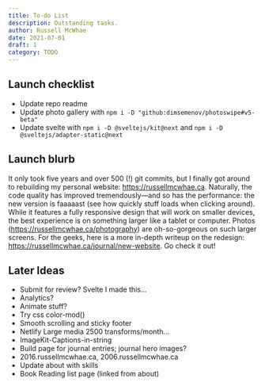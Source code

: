 ```yaml
---
title: To-do List
description: Outstanding tasks.
author: Russell McWhae
date: 2021-07-01
draft: 1
category: TODO
---
```


## Launch checklist

-   Update repo readme
-   Update photo gallery with `npm i -D "github:dimsemenov/photoswipe#v5-beta"`
-   Update svelte with `npm i -D @sveltejs/kit@next` and `npm i -D @sveltejs/adapter-static@next`

## Launch blurb

It only took five years and over 500 (!) git commits, but I finally got around to rebuilding my personal website: https://russellmcwhae.ca. Naturally, the code quality has improved tremendously—and so has the performance: the new version is faaaaast (see how quickly stuff loads when clicking around). While it features a fully responsive design that will work on smaller devices, the best experience is on something larger like a tablet or computer. Photos (https://russellmcwhae.ca/photography) are oh-so-gorgeous on such larger screens. For the geeks, here is a more in-depth writeup on the redesign: https://russellmcwhae.ca/journal/new-website. Go check it out!

## Later Ideas

-   Submit for review? Svelte I made this…
-   Analytics?
-   Animate stuff?
-   Try css color-mod()
-   Smooth scrolling and sticky footer
-   Netlify Large media 2500 transforms/month…
-   ImageKit-Captions-in-string
-   Build <category> page for journal entries; journal hero images?
-   2016.russellmcwhae.ca, 2006.russellmcwhae.ca
-   Update about with skills
-   Book Reading list page (linked from about)
